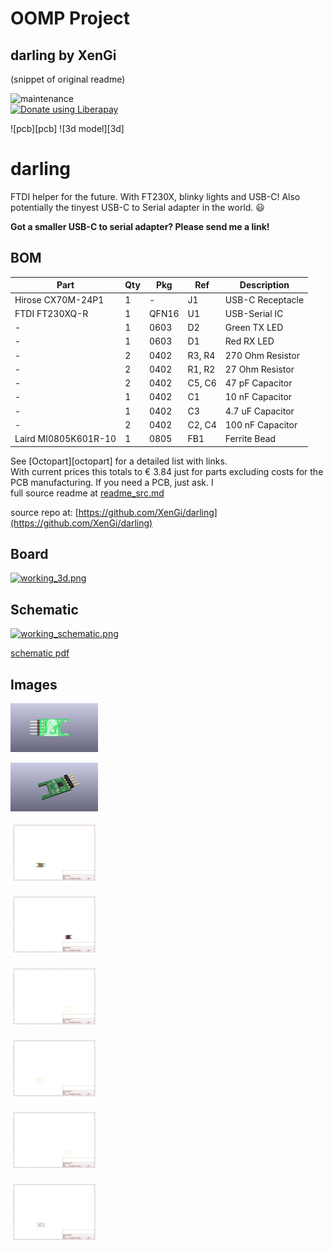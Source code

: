 # OOMP Project  
## darling  by XenGi  
  
(snippet of original readme)  
  
![maintenance](https://img.shields.io/maintenance/yes/2023)  
[![Donate using Liberapay](https://liberapay.com/assets/widgets/donate.svg)](https://liberapay.com/xengi/donate)  
  
![pcb][pcb] ![3d model][3d]  
  
darling  
=======  
  
FTDI helper for the future. With FT230X, blinky lights and USB-C! Also potentially the tinyest USB-C to Serial adapter in the world. :smiley:  
  
__Got a smaller USB-C to serial adapter? Please send me a link!__  
  
  
BOM  
---  
  
| Part                 | Qty | Pkg   | Ref    | Description      |  
| -------------------- | -   | ----- | ------ | ---------------- |  
| Hirose CX70M-24P1    | 1   | -     | J1     | USB-C Receptacle |  
| FTDI FT230XQ-R       | 1   | QFN16 | U1     | USB-Serial IC    |  
| -                    | 1   | 0603  | D2     | Green TX LED     |  
| -                    | 1   | 0603  | D1     | Red RX LED       |  
| -                    | 2   | 0402  | R3, R4 | 270 Ohm Resistor |  
| -                    | 2   | 0402  | R1, R2 | 27 Ohm Resistor  |  
| -                    | 2   | 0402  | C5, C6 | 47 pF Capacitor  |  
| -                    | 1   | 0402  | C1     | 10 nF Capacitor  |  
| -                    | 1   | 0402  | C3     | 4.7 uF Capacitor |  
| -                    | 2   | 0402  | C2, C4 | 100 nF Capacitor |  
| Laird MI0805K601R-10 | 1   | 0805  | FB1    | Ferrite Bead     |  
  
See [Octopart][octopart] for a detailed list with links.  
With current prices this totals to € 3.84 just for parts excluding costs for the PCB manufacturing. If you need a PCB, just ask. I   
  full source readme at [readme_src.md](readme_src.md)  
  
source repo at: [https://github.com/XenGi/darling](https://github.com/XenGi/darling)  
## Board  
  
[![working_3d.png](working_3d_600.png)](working_3d.png)  
## Schematic  
  
[![working_schematic.png](working_schematic_600.png)](working_schematic.png)  
  
[schematic pdf](working_schematic.pdf)  
## Images  
  
[![working_3D_bottom.png](working_3D_bottom_140.png)](working_3D_bottom.png)  
  
[![working_3D_top.png](working_3D_top_140.png)](working_3D_top.png)  
  
[![working_assembly_page_01.png](working_assembly_page_01_140.png)](working_assembly_page_01.png)  
  
[![working_assembly_page_02.png](working_assembly_page_02_140.png)](working_assembly_page_02.png)  
  
[![working_assembly_page_03.png](working_assembly_page_03_140.png)](working_assembly_page_03.png)  
  
[![working_assembly_page_04.png](working_assembly_page_04_140.png)](working_assembly_page_04.png)  
  
[![working_assembly_page_05.png](working_assembly_page_05_140.png)](working_assembly_page_05.png)  
  
[![working_assembly_page_06.png](working_assembly_page_06_140.png)](working_assembly_page_06.png)  

